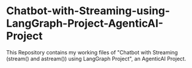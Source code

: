 # Chatbot-with-Streaming-using-LangGraph-Project-AgenticAI-Project
This Repository contains my working files of "Chatbot with Streaming (stream() and astream()) using LangGraph Project", an AgenticAI Project.
